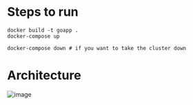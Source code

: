 # Steps to run
```
docker build -t goapp .
docker-compose up

docker-compose down # if you want to take the cluster down
```

# Architecture

![image](https://user-images.githubusercontent.com/39147514/220731589-cd0564a4-89ea-49cd-9db2-f57a83873fb8.png)
